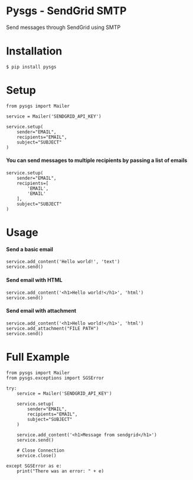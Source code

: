 # Pysgs - SendGrid SMTP
Send messages through SendGrid using SMTP

Installation
============
    $ pip install pysgs

Setup
=====
    from pysgs import Mailer
    
    service = Mailer('SENDGRID_API_KEY')

    service.setup(
        sender="EMAIL",
        recipients="EMAIL",
        subject="SUBJECT"
    )
#### You can send messages to multiple recipients by passing a list of emails
    service.setup(
        sender="EMAIL",
        recipients=[
            'EMAIL',
            'EMAIL'
        ],
        subject="SUBJECT"
    )
    
Usage
=====
#### Send a basic email
    service.add_content('Hello world!', 'text')
    service.send()
    
#### Send email with HTML
    service.add_content('<h1>Hello world!</h1>', 'html')
    service.send()
    
#### Send email with attachment
    service.add_content('<h1>Hello world!</h1>', 'html')
    service.add_attachment("FILE PATH")
    service.send()
    
# Full Example
    from pysgs import Mailer
    from pysgs.exceptions import SGSError

    try:
        service = Mailer('SENDGRID_API_KEY')

        service.setup(
            sender="EMAIL",
            recipients="EMAIL",
            subject="SUBJECT"
        )

        service.add_content('<h1>Message from sendgrid</h1>')
        service.send()

        # Close Connection
        service.close()
        
    except SGSError as e:
        print("There was an error: " + e)

